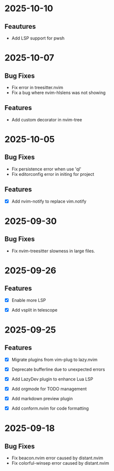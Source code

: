 # 2025-10-10
## Feautures
- Add LSP support for pwsh

# 2025-10-07

## Bug Fixes
- Fix error in treesitter.nvim
- Fix a bug where nvim-hlslens was not showing

## Features
- Add custom decorator in nvim-tree


# 2025-10-05

## Bug Fixes
- Fix persistence error when use 'ql'
- Fix editorconfig error in initing for project

## Features
- [x] Add nvim-notify to replace vim.notify


# 2025-09-30

## Bug Fixes
- Fix nvim-treesitter slowness in large files.


# 2025-09-26

## Features
- [x] Enable more LSP
- [x] Add vsplit in telescope


# 2025-09-25

## Features
- [x] Migrate plugins from vim-plug to lazy.nvim
- [x] Deprecate bufferline due to unexpected errors
- [x] Add LazyDev plugin to enhance Lua LSP
- [x] Add orgmode for TODO management
- [x] Add markdown preview plugin
- [x] Add conform.nvim for code formatting


# 2025-09-18

## Bug Fixes
- Fix beacon.nvim error caused by distant.nvim
- Fix colorful-winsep error caused by distant.nvim
